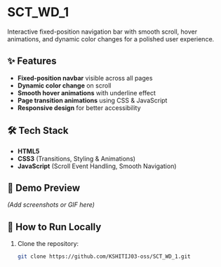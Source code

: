 # SCT_WD_1
Interactive fixed-position navigation bar with smooth scroll, hover animations, and dynamic color changes for a polished user experience.

## ✨ Features
- **Fixed-position navbar** visible across all pages
- **Dynamic color change** on scroll
- **Smooth hover animations** with underline effect
- **Page transition animations** using CSS & JavaScript
- **Responsive design** for better accessibility

## 🛠 Tech Stack
- **HTML5**
- **CSS3** (Transitions, Styling & Animations)
- **JavaScript** (Scroll Event Handling, Smooth Navigation)

## 📸 Demo Preview
*(Add screenshots or GIF here)*

## 🚀 How to Run Locally
1. Clone the repository:
   ```bash
   git clone https://github.com/KSHITIJ03-oss/SCT_WD_1.git
